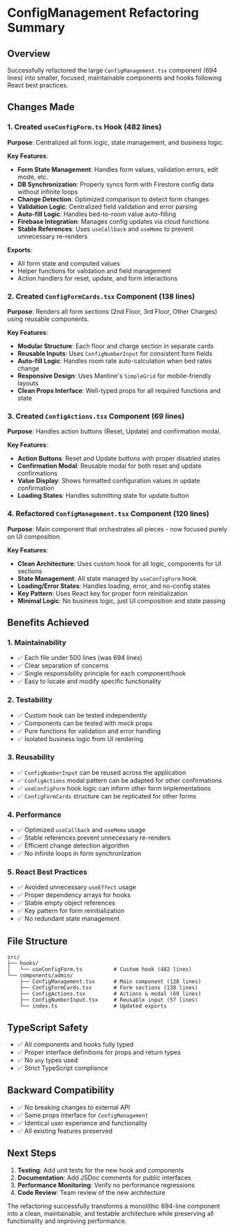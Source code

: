 # ConfigManagement Refactoring Summary

## Overview
Successfully refactored the large `ConfigManagement.tsx` component (694 lines) into smaller, focused, maintainable components and hooks following React best practices.

## Changes Made

### 1. Created `useConfigForm.ts` Hook (482 lines)
**Purpose**: Centralized all form logic, state management, and business logic.

**Key Features**:
- **Form State Management**: Handles form values, validation errors, edit mode, etc.
- **DB Synchronization**: Properly syncs form with Firestore config data without infinite loops
- **Change Detection**: Optimized comparison to detect form changes
- **Validation Logic**: Centralized field validation and error parsing
- **Auto-fill Logic**: Handles bed-to-room value auto-filling
- **Firebase Integration**: Manages config updates via cloud functions
- **Stable References**: Uses `useCallback` and `useMemo` to prevent unnecessary re-renders

**Exports**:
- All form state and computed values
- Helper functions for validation and field management
- Action handlers for reset, update, and form interactions

### 2. Created `ConfigFormCards.tsx` Component (138 lines)
**Purpose**: Renders all form sections (2nd Floor, 3rd Floor, Other Charges) using reusable components.

**Key Features**:
- **Modular Structure**: Each floor and charge section in separate cards
- **Reusable Inputs**: Uses `ConfigNumberInput` for consistent form fields
- **Auto-fill Logic**: Handles room rate auto-calculation when bed rates change
- **Responsive Design**: Uses Mantine's `SimpleGrid` for mobile-friendly layouts
- **Clean Props Interface**: Well-typed props for all required functions and state

### 3. Created `ConfigActions.tsx` Component (69 lines)
**Purpose**: Handles action buttons (Reset, Update) and confirmation modal.

**Key Features**:
- **Action Buttons**: Reset and Update buttons with proper disabled states
- **Confirmation Modal**: Reusable modal for both reset and update confirmations
- **Value Display**: Shows formatted configuration values in update confirmation
- **Loading States**: Handles submitting state for update button

### 4. Refactored `ConfigManagement.tsx` Component (120 lines)
**Purpose**: Main component that orchestrates all pieces - now focused purely on UI composition.

**Key Features**:
- **Clean Architecture**: Uses custom hook for all logic, components for UI sections
- **State Management**: All state managed by `useConfigForm` hook
- **Loading/Error States**: Handles loading, error, and no-config states
- **Key Pattern**: Uses React key for proper form reinitialization
- **Minimal Logic**: No business logic, just UI composition and state passing

## Benefits Achieved

### 1. **Maintainability**
- ✅ Each file under 500 lines (was 694 lines)
- ✅ Clear separation of concerns
- ✅ Single responsibility principle for each component/hook
- ✅ Easy to locate and modify specific functionality

### 2. **Testability**
- ✅ Custom hook can be tested independently
- ✅ Components can be tested with mock props
- ✅ Pure functions for validation and error handling
- ✅ Isolated business logic from UI rendering

### 3. **Reusability**
- ✅ `ConfigNumberInput` can be reused across the application
- ✅ `ConfigActions` modal pattern can be adapted for other confirmations
- ✅ `useConfigForm` hook logic can inform other form implementations
- ✅ `ConfigFormCards` structure can be replicated for other forms

### 4. **Performance**
- ✅ Optimized `useCallback` and `useMemo` usage
- ✅ Stable references prevent unnecessary re-renders
- ✅ Efficient change detection algorithm
- ✅ No infinite loops in form synchronization

### 5. **React Best Practices**
- ✅ Avoided unnecessary `useEffect` usage
- ✅ Proper dependency arrays for hooks
- ✅ Stable empty object references
- ✅ Key pattern for form reinitialization
- ✅ No redundant state management

## File Structure
```
src/
├── hooks/
│   └── useConfigForm.ts          # Custom hook (482 lines)
└── components/admin/
    ├── ConfigManagement.tsx      # Main component (120 lines)
    ├── ConfigFormCards.tsx       # Form sections (138 lines)
    ├── ConfigActions.tsx         # Actions & modal (69 lines)
    ├── ConfigNumberInput.tsx     # Reusable input (57 lines)
    └── index.ts                  # Updated exports
```

## TypeScript Safety
- ✅ All components and hooks fully typed
- ✅ Proper interface definitions for props and return types
- ✅ No `any` types used
- ✅ Strict TypeScript compliance

## Backward Compatibility
- ✅ No breaking changes to external API
- ✅ Same props interface for `ConfigManagement`
- ✅ Identical user experience and functionality
- ✅ All existing features preserved

## Next Steps
1. **Testing**: Add unit tests for the new hook and components
2. **Documentation**: Add JSDoc comments for public interfaces
3. **Performance Monitoring**: Verify no performance regressions
4. **Code Review**: Team review of the new architecture

The refactoring successfully transforms a monolithic 694-line component into a clean, maintainable, and testable architecture while preserving all functionality and improving performance.
